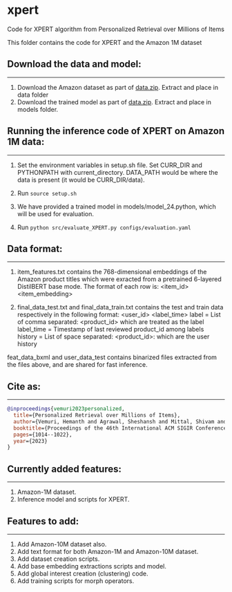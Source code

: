 # xpert
Code for XPERT algorithm from Personalized Retrieval over Millions of Items

This folder contains the code for XPERT and the Amazon 1M dataset 

## Download the data and model:
--------------------------------
1. Download the Amazon dataset as part of [data.zip](https://drive.google.com/file/d/1ySEZbqsNoZ_i1llj4az9xHJPof7G4VHo/view?usp=sharing). Extract and place in data folder
2. Download the trained model as part of [data.zip](https://drive.google.com/file/d/1ySEZbqsNoZ_i1llj4az9xHJPof7G4VHo/view?usp=sharing). Extract and place in models folder.

## Running the inference code of XPERT on Amazon 1M data:
--------------------------------------------------------

1. Set the environment variables in setup.sh file. 
Set CURR_DIR and PYTHONPATH with current_directory.
DATA_PATH  would be where the data is present (it would be CURR_DIR/data).

2. Run `source setup.sh`

3. We have provided a trained model in models/model_24.python, which will be used for evaluation.

3. Run `python src/evaluate_XPERT.py configs/evaluation.yaml`

## Data format:
-------------
1. item_features.txt contains the 768-dimensional embeddings of the Amazon product titles which were exracted from a pretrained 6-layered DistilBERT base mode.
The format of each row is: <item_id> <item_embedding>

2. final_data_test.txt and final_data_train.txt contains the test and train data respectively in the following format:
<user_id>   <label>   <label_time>  <history>
label = List of comma separated: <product_id> which are treated as the label
label_time = Timestamp of last reviewed product_id among labels
history = List of space separated: <product_id>:<timestamp> which are the user history

feat_data_bxml and user_data_test contains binarized files extracted from the files above, and are shared for fast inference.

## Cite as:
-----------
```bib
@inproceedings{vemuri2023personalized,
  title={Personalized Retrieval over Millions of Items},
  author={Vemuri, Hemanth and Agrawal, Sheshansh and Mittal, Shivam and Saini, Deepak and Soni, Akshay and Sambasivan, Abhinav V and Lu, Wenhao and Wang, Yajun and Parsana, Mehul and Kar, Purushottam and others},
  booktitle={Proceedings of the 46th International ACM SIGIR Conference on Research and Development in Information Retrieval},
  pages={1014--1022},
  year={2023}
}
```

## Currently added features:
--------------------------
1. Amazon-1M dataset.
2. Inference model and scripts for XPERT.

## Features to add:
---------------------
1. Add Amazon-10M dataset also.
2. Add text format for both Amazon-1M and Amazon-10M dataset.
3. Add dataset creation scripts.
4. Add base embedding extractions scripts and model.
5. Add global interest creation (clustering) code.
6. Add training scripts for morph operators.
